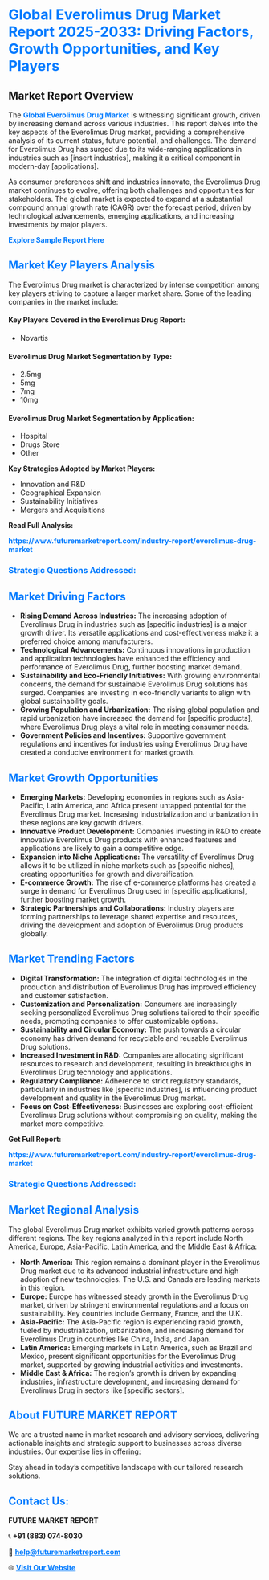 <h1 style="color: #007BFF;">Global Everolimus Drug Market Report 2025-2033: Driving Factors, Growth Opportunities, and Key Players</h1>

<section id="overview">
<h2>Market Report Overview</h2>
<p>The <a href="https://www.futuremarketreport.com/industry-report/everolimus-drug-market" style="color: #007BFF; text-decoration: none;"><strong>Global Everolimus Drug Market</strong></a> is witnessing significant growth, driven by increasing demand across various industries. This report delves into the key aspects of the Everolimus Drug market, providing a comprehensive analysis of its current status, future potential, and challenges. The demand for Everolimus Drug has surged due to its wide-ranging applications in industries such as [insert industries], making it a critical component in modern-day [applications].</p>
<p>As consumer preferences shift and industries innovate, the Everolimus Drug market continues to evolve, offering both challenges and opportunities for stakeholders. The global market is expected to expand at a substantial compound annual growth rate (CAGR) over the forecast period, driven by technological advancements, emerging applications, and increasing investments by major players.</p>
</section>

<section id="overview">
<p><a href="https://www.futuremarketreport.com/request-sample/reportId=106370" style="color: #007BFF; text-decoration: none;"><strong>Explore Sample Report Here</strong></a></p>
</section>

<section id="key-players">
<h2 style="color: #007BFF;">Market Key Players Analysis</h2>
<p>The Everolimus Drug market is characterized by intense competition among key players striving to capture a larger market share. Some of the leading companies in the market include:</p>
<h4>Key Players Covered in the Everolimus Drug Report:</h4>
<ul><li>Novartis</li></ul>
<h4>Everolimus Drug Market Segmentation by Type:</h4>
<ul><li>2.5mg</li><li>5mg</li><li>7mg</li><li>10mg</li></ul>

<h4>Everolimus Drug Market Segmentation by Application:</h4>
<ul><li>Hospital</li><li>Drugs Store</li><li>Other</li></ul>
<p><strong>Key Strategies Adopted by Market Players:</strong></p>
<ul>
<li>Innovation and R&D</li>
<li>Geographical Expansion</li>
<li>Sustainability Initiatives</li>
<li>Mergers and Acquisitions</li>
</ul>
</section>

<section>
<p><strong>Read Full Analysis: </strong></p><a href="https://www.futuremarketreport.com/industry-report/everolimus-drug-market" style="color: #007BFF; text-decoration: none;"><strong>https://www.futuremarketreport.com/industry-report/everolimus-drug-market</strong></a>
<h3 style="color: #007BFF;">Strategic Questions Addressed:</h3>
</section>

<section id="driving-factors">
<h2 style="color: #007BFF;">Market Driving Factors</h2>
<ul>
<li><strong>Rising Demand Across Industries:</strong> The increasing adoption of Everolimus Drug in industries such as [specific industries] is a major growth driver. Its versatile applications and cost-effectiveness make it a preferred choice among manufacturers.</li>
<li><strong>Technological Advancements:</strong> Continuous innovations in production and application technologies have enhanced the efficiency and performance of Everolimus Drug, further boosting market demand.</li>
<li><strong>Sustainability and Eco-Friendly Initiatives:</strong> With growing environmental concerns, the demand for sustainable Everolimus Drug solutions has surged. Companies are investing in eco-friendly variants to align with global sustainability goals.</li>
<li><strong>Growing Population and Urbanization:</strong> The rising global population and rapid urbanization have increased the demand for [specific products], where Everolimus Drug plays a vital role in meeting consumer needs.</li>
<li><strong>Government Policies and Incentives:</strong> Supportive government regulations and incentives for industries using Everolimus Drug have created a conducive environment for market growth.</li>
</ul>
</section>

<section id="growth-opportunities">
<h2 style="color: #007BFF;">Market Growth Opportunities</h2>
<ul>
<li><strong>Emerging Markets:</strong> Developing economies in regions such as Asia-Pacific, Latin America, and Africa present untapped potential for the Everolimus Drug market. Increasing industrialization and urbanization in these regions are key growth drivers.</li>
<li><strong>Innovative Product Development:</strong> Companies investing in R&D to create innovative Everolimus Drug products with enhanced features and applications are likely to gain a competitive edge.</li>
<li><strong>Expansion into Niche Applications:</strong> The versatility of Everolimus Drug allows it to be utilized in niche markets such as [specific niches], creating opportunities for growth and diversification.</li>
<li><strong>E-commerce Growth:</strong> The rise of e-commerce platforms has created a surge in demand for Everolimus Drug used in [specific applications], further boosting market growth.</li>
<li><strong>Strategic Partnerships and Collaborations:</strong> Industry players are forming partnerships to leverage shared expertise and resources, driving the development and adoption of Everolimus Drug products globally.</li>
</ul>
</section>

<section id="trending-factors">
<h2 style="color: #007BFF;">Market Trending Factors</h2>
<ul>
<li><strong>Digital Transformation:</strong> The integration of digital technologies in the production and distribution of Everolimus Drug has improved efficiency and customer satisfaction.</li>
<li><strong>Customization and Personalization:</strong> Consumers are increasingly seeking personalized Everolimus Drug solutions tailored to their specific needs, prompting companies to offer customizable options.</li>
<li><strong>Sustainability and Circular Economy:</strong> The push towards a circular economy has driven demand for recyclable and reusable Everolimus Drug solutions.</li>
<li><strong>Increased Investment in R&D:</strong> Companies are allocating significant resources to research and development, resulting in breakthroughs in Everolimus Drug technology and applications.</li>
<li><strong>Regulatory Compliance:</strong> Adherence to strict regulatory standards, particularly in industries like [specific industries], is influencing product development and quality in the Everolimus Drug market.</li>
<li><strong>Focus on Cost-Effectiveness:</strong> Businesses are exploring cost-efficient Everolimus Drug solutions without compromising on quality, making the market more competitive.</li>
</ul>
</section>

<section>
<p><strong>Get Full Report: </strong></p><a href="https://www.futuremarketreport.com/industry-report/everolimus-drug-market" style="color: #007BFF; text-decoration: none;"><strong>https://www.futuremarketreport.com/industry-report/everolimus-drug-market</strong></a>
<h3 style="color: #007BFF;">Strategic Questions Addressed:</h3>
</section>


<section id="regional-analysis">
<h2 style="color: #007BFF;">Market Regional Analysis</h2>
<p>The global Everolimus Drug market exhibits varied growth patterns across different regions. The key regions analyzed in this report include North America, Europe, Asia-Pacific, Latin America, and the Middle East & Africa:</p>
<ul>
<li><strong>North America:</strong> This region remains a dominant player in the Everolimus Drug market due to its advanced industrial infrastructure and high adoption of new technologies. The U.S. and Canada are leading markets in this region.</li>
<li><strong>Europe:</strong> Europe has witnessed steady growth in the Everolimus Drug market, driven by stringent environmental regulations and a focus on sustainability. Key countries include Germany, France, and the U.K.</li>
<li><strong>Asia-Pacific:</strong> The Asia-Pacific region is experiencing rapid growth, fueled by industrialization, urbanization, and increasing demand for Everolimus Drug in countries like China, India, and Japan.</li>
<li><strong>Latin America:</strong> Emerging markets in Latin America, such as Brazil and Mexico, present significant opportunities for the Everolimus Drug market, supported by growing industrial activities and investments.</li>
<li><strong>Middle East & Africa:</strong> The region’s growth is driven by expanding industries, infrastructure development, and increasing demand for Everolimus Drug in sectors like [specific sectors].</li>
</ul>
</section>

<footer>
<h2 style="color: #007BFF;">About FUTURE MARKET REPORT</h2>
<p>We are a trusted name in market research and advisory services, delivering actionable insights and strategic support to businesses across diverse industries. Our expertise lies in offering:</p>

<p>Stay ahead in today’s competitive landscape with our tailored research solutions.</p>

<h2 style="color: #007BFF;">Contact Us:</h2>
<p><strong>FUTURE MARKET REPORT</strong></p>
<p>📞 <strong>+91 (883) 074-8030</strong></p>
<p>📧 <strong><a href="mailto:help@futuremarketreport.com" style="color: #007BFF;">help@futuremarketreport.com</a></strong></p>
<p>🌐 <strong><a href="https://www.futuremarketreport.com/" style="color: #007BFF;">Visit Our Website</a></strong></p>
</footer>